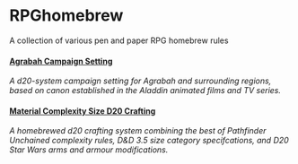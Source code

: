 # RPGhomebrew
A collection of various pen and paper RPG homebrew rules

#### [Agrabah Campaign Setting](http://bklaughton.com/RPGhomebrew/AgrabahCampaignSetting)
_A d20-system campaign setting for Agrabah and surrounding regions, based on canon established in the Aladdin animated films and TV series._

#### [Material Complexity Size D20 Crafting](http://bklaughton.com/RPGhomebrew/MaterialComplexitySizeD20Crafting)
_A homebrewed d20 crafting system combining the best of Pathfinder Unchained complexity rules, D&D 3.5 size category specifcations, and D20 Star Wars arms and armour modifications._
